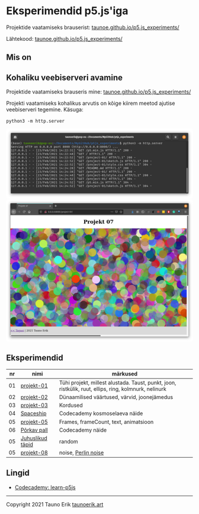 # Eksperimendid p5.js'iga

Projektide vaatamiseks brauserist: [taunoe.github.io/p5.js_experiments/](https://taunoe.github.io/p5.js_experiments/)

Lähtekood: [taunoe.github.io/p5.js_experiments/](https://taunoe.github.io/p5.js_experiments/)

## Mis on

## Kohaliku veebiserveri avamine

Projektide vaatamiseks brauseris mine: [taunoe.github.io/p5.js_experiments/](https://taunoe.github.io/p5.js_experiments/)

Projekti vaatamiseks kohalikus arvutis on kõige kiirem meetod ajutise veebiserveri tegemine. Käsuga:

    python3 -m http.server

![Serveri avamine](./img/open-server.png)
![Brauseris](./img/example.png)

## Eksperimendid

nr | nimi | märkused
---|---|---
01 |[projekt-01](project-01/)|Tühi projekt, millest alustada. Taust, punkt, joon, ristkülik, ruut, ellips, ring, kolmnurk, nelinurk
02 |[projekt-02](project-02/)|Dünaamilised väärtused, värvid, joonejämedus
03 |[projekt-03](project-03/)|Kordused
04 |[Spaceship](project-04/) |Codecademy kosmoselaeva näide
05 |[projekt-05](project-05/)|Frames, frameCount, text, animatsioon
06 |[Põrkav pall](project-06/)|Codecademy näide
05 |[Juhuslikud täpid](project-07/)|random
05 |[projekt-08](project-08/)|noise, [Perlin noise](https://en.wikipedia.org/wiki/Perlin_noise)

## Lingid

- [Codecademy: learn-p5js](https://www.codecademy.com/learn/learn-p5js)

___

Copyright 2021 Tauno Erik [taunoerik.art](https://taunoerik.art)
